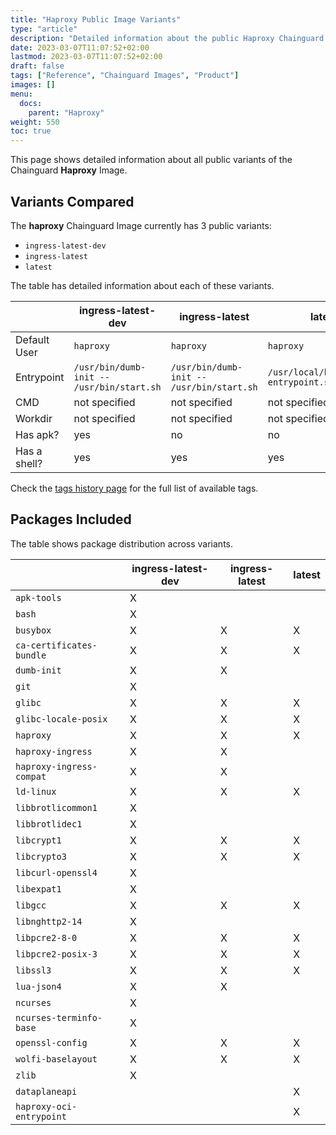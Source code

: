 ```yaml
---
title: "Haproxy Public Image Variants"
type: "article"
description: "Detailed information about the public Haproxy Chainguard Image variants"
date: 2023-03-07T11:07:52+02:00
lastmod: 2023-03-07T11:07:52+02:00
draft: false
tags: ["Reference", "Chainguard Images", "Product"]
images: []
menu:
  docs:
    parent: "Haproxy"
weight: 550
toc: true
---
```


This page shows detailed information about all public variants of the Chainguard **Haproxy** Image.

## Variants Compared
The **haproxy** Chainguard Image currently has 3 public variants: 

- `ingress-latest-dev`
- `ingress-latest`
- `latest`

The table has detailed information about each of these variants.

|              | ingress-latest-dev                        | ingress-latest                            | latest                                |
|--------------|-------------------------------------------|-------------------------------------------|---------------------------------------|
| Default User | `haproxy`                                 | `haproxy`                                 | `haproxy`                             |
| Entrypoint   | `/usr/bin/dumb-init -- /usr/bin/start.sh` | `/usr/bin/dumb-init -- /usr/bin/start.sh` | `/usr/local/bin/docker-entrypoint.sh` |
| CMD          | not specified                             | not specified                             | not specified                         |
| Workdir      | not specified                             | not specified                             | not specified                         |
| Has apk?     | yes                                       | no                                        | no                                    |
| Has a shell? | yes                                       | yes                                       | yes                                   |

Check the [tags history page](/chainguard/chainguard-images/reference/haproxy/tags_history/) for the full list of available tags.

## Packages Included
The table shows package distribution across variants.

|                          | ingress-latest-dev | ingress-latest | latest |
|--------------------------|--------------------|----------------|--------|
| `apk-tools`              | X                  |                |        |
| `bash`                   | X                  |                |        |
| `busybox`                | X                  | X              | X      |
| `ca-certificates-bundle` | X                  | X              | X      |
| `dumb-init`              | X                  | X              |        |
| `git`                    | X                  |                |        |
| `glibc`                  | X                  | X              | X      |
| `glibc-locale-posix`     | X                  | X              | X      |
| `haproxy`                | X                  | X              | X      |
| `haproxy-ingress`        | X                  | X              |        |
| `haproxy-ingress-compat` | X                  | X              |        |
| `ld-linux`               | X                  | X              | X      |
| `libbrotlicommon1`       | X                  |                |        |
| `libbrotlidec1`          | X                  |                |        |
| `libcrypt1`              | X                  | X              | X      |
| `libcrypto3`             | X                  | X              | X      |
| `libcurl-openssl4`       | X                  |                |        |
| `libexpat1`              | X                  |                |        |
| `libgcc`                 | X                  | X              | X      |
| `libnghttp2-14`          | X                  |                |        |
| `libpcre2-8-0`           | X                  | X              | X      |
| `libpcre2-posix-3`       | X                  | X              | X      |
| `libssl3`                | X                  | X              | X      |
| `lua-json4`              | X                  | X              |        |
| `ncurses`                | X                  |                |        |
| `ncurses-terminfo-base`  | X                  |                |        |
| `openssl-config`         | X                  | X              | X      |
| `wolfi-baselayout`       | X                  | X              | X      |
| `zlib`                   | X                  |                |        |
| `dataplaneapi`           |                    |                | X      |
| `haproxy-oci-entrypoint` |                    |                | X      |
